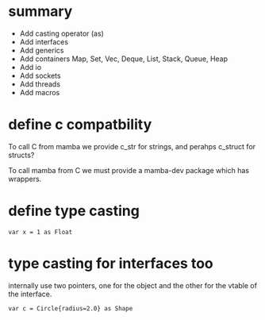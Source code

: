 # summary

- Add casting operator (as)
- Add interfaces
- Add generics
- Add containers Map, Set, Vec, Deque, List, Stack, Queue, Heap
- Add io
- Add sockets
- Add threads
- Add macros

# define c compatbility

To call C from mamba we provide c_str for strings, and perahps c_struct
for structs?

To call mamba from C we must provide a mamba-dev package which has
wrappers.

# define type casting

    var x = 1 as Float

# type casting for interfaces too
internally use two pointers, one for the object and the other for the vtable of the interface.

    var c = Circle{radius=2.0} as Shape
